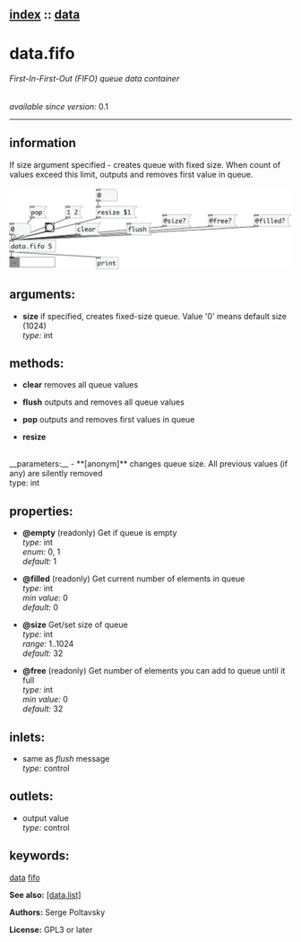 [index](index.html) :: [data](category_data.html)
---

# data.fifo

###### First-In-First-Out (FIFO) queue data container

*available since version:* 0.1

---


## information
If size argument specified - creates queue with fixed size. When count of values exceed this limit, outputs and removes first value in queue.


[![example](../examples/img/data.fifo.jpg)](../examples/pd/data.fifo.pd)



## arguments:

* **size**
if specified, creates fixed-size queue. Value &#39;0&#39; means default size (1024)<br>
_type:_ int<br>



## methods:

* **clear**
removes all queue values<br>

* **flush**
outputs and removes all queue values<br>

* **pop**
outputs and removes first values in queue<br>

* **resize**
<br>
  __parameters:__
  - **[anonym]** changes queue size. All previous values (if any) are silently removed<br>
    type: int <br>




## properties:

* **@empty** (readonly)
Get if queue is empty<br>
_type:_ int<br>
_enum:_ 0, 1<br>
_default:_ 1<br>

* **@filled** (readonly)
Get current number of elements in queue<br>
_type:_ int<br>
_min value:_ 0<br>
_default:_ 0<br>

* **@size** 
Get/set size of queue<br>
_type:_ int<br>
_range:_ 1..1024<br>
_default:_ 32<br>

* **@free** (readonly)
Get number of elements you can add to queue until it full<br>
_type:_ int<br>
_min value:_ 0<br>
_default:_ 32<br>



## inlets:

* same as *flush* message<br>
_type:_ control



## outlets:

* output value<br>
_type:_ control



## keywords:

[data](keywords/data.html)
[fifo](keywords/fifo.html)



**See also:**
[\[data.list\]](data.list.html)




**Authors:** Serge Poltavsky




**License:** GPL3 or later





